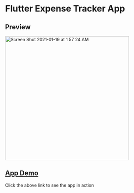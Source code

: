 # Flutter Expense Tracker App

## Preview
<img width="400" alt="Screen Shot 2021-01-19 at 1 57 24 AM" src="https://user-images.githubusercontent.com/52745897/104960497-53597600-59fa-11eb-89b3-7146c4f5f13a.png">

## [App Demo](https://user-images.githubusercontent.com/52745897/104960250-db8b4b80-59f9-11eb-8ce8-5fd7f444812c.mp4)
Click the above link to see the app in action
